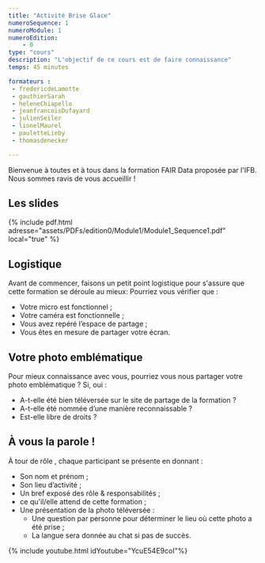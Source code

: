 ```yaml
---
title: "Activité Brise Glace"
numeroSequence: 1
numeroModule: 1
numeroEdition:
    - 0
type: "cours"
description: "L'objectif de ce cours est de faire connaissance"
temps: 45 minutes

formateurs : 
 - fredericdeLamotte
 - gauthierSarah
 - heleneChiapello
 - jeanfrancoisDufayard
 - julienSeiler
 - lionelMaurel
 - pauletteLieby
 - thomasdenecker

---
```


Bienvenue à toutes et à tous dans la formation FAIR Data proposée par l'IFB. Nous sommes ravis de vous accueillir !

## Les slides

{% include pdf.html adresse="assets/PDFs/edition0/Module1/Module1_Sequence1.pdf" local="true" %}

## Logistique

Avant de commencer, faisons un petit point logistique pour s'assure que cette formation se déroule au mieux: Pourriez vous vérifier que :

- Votre micro est fonctionnel ;
- Votre caméra est fonctionnelle ;
- Vous avez repéré l’espace de partage ;
- Vous êtes en mesure de partager votre écran.

## Votre photo emblématique

Pour mieux connaissance avec vous, pourriez vous nous partager votre photo emblématique ? Si, oui :

- A-t-elle été bien téléversée sur le site de partage de la formation ?
- A-t-elle été nommée d’une manière reconnaissable ?
- Est-elle libre de droits ?

## À vous la parole !

À tour de rôle , chaque participant se présente en donnant :

- Son nom et prénom ;
- Son lieu d’activité ;
- Un bref exposé des rôle & responsabilités ;
- ce qu'il/elle attend de cette formation ;
- Une présentation de la photo téléversée :
    - Une question par personne pour déterminer le lieu où cette photo a été prise ;
    - La langue sera donnée au chat si pas de succès.

{% include youtube.html idYoutube="YcuE54E9coI"%}

